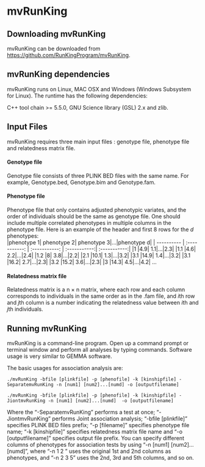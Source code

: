 # mvRunKing
## Downloading mvRunKing

mvRunKing can be downloaded from https://github.com/RunKingProgram/mvRunKing.

## mvRunKing dependencies

mvRunKing runs on Linux, MAC OSX and Windows (Windows Subsystem for Linux). The runtime has the following dependencies:

C++ tool chain >= 5.5.0, GNU Science library (GSL) 2.x and zlib.

## Input Files
mvRunKing requires three main input files : genotype file, phenotype file and relatedness matrix file.<br>

#### Genotype file
Genotype file consists of three PLINK BED files with the same name. For example, Genotype.bed, Genotype.bim and Genotype.fam.

#### Phenotype file
Phenotype file that only contains adjusted phenotypic variates, and the order of individuals should be the same as genotype file. One should include multiple correlated phenotypes in multiple columns in the phenotype file. Here is an example of the header and first 8 rows for the *d*  phenotypes:  <br>
|phenotype 1| phenotype 2| phenotype 3|...|phenotype d|
| ---------- | :-----------:  | :-----------: | :-----------:| :-----------:|
|1 |4.9| 1.1|...|2.3|
|1.1 |4.6| 2.2|...|2.4|
|1.2 |8| 3.8|...|2.2|
|2.1 |10.1| 1.3|...|3.2|
|3.1 |14.9| 1.4|...|3.2|
|3.1 |16.2| 2.7|...|2.3|
|3.2 |15.2| 3.6|...|2.3|
|3 |14.3| 4.5|...|4.2|
...
#### Relatedness matrix file
Relatedness matrix is a  n × n matrix, where each row and each column corresponds to individuals in the same order as in the .fam file, and *i*th row and *j*th column is a number indicating the relatedness value between *i*th and *j*th individuals. <br>

## Running mvRunKing

mvRunKing is a command-line program. Open up a command prompt or terminal window and perform all analyses by typing commands. Software usage is very similar to GEMMA software. 

The basic usages for association analysis are:
```
./mvRunKing -bfile [plinkfile] -p [phenofile] -k [kinshipfile] -SeparatemvRunKing -n [num1] [num2]...[numd] -o [outputfilename]

./mvRunKing -bfile [plinkfile] -p [phenofile] -k [kinshipfile] -JiontmvRunKing -n [num1] [num2]...[numd]  -o [outputfilename]

```
Where the “-SeparatemvRunKing” performs a test at once; “-JiontmvRunKing” performs Joint association analysis; “-bfile [plinkfile]” specifies PLINK BED files prefix; “-p [filename]” specifies phenotype file name; “-k [kinshipfile]” specifies relatedness matrix file name and “-o [outputfilename]” specifies output file prefix. You can specify different columns of phenotypes for association tests by using “-n [num1] [num2]...[numd]”, where “-n 1 2 ” uses the original 1st and 2nd columns as phenotypes, and “-n 2 3 5” uses the 2nd, 3rd and 5th columns, and so on. 
